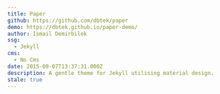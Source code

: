 ```yaml
---
title: Paper
github: https://github.com/dbtek/paper
demo: https://dbtek.github.io/paper-demo/
author: Ismail Demirbilek
ssg:
  - Jekyll
cms:
  - No Cms
date: 2015-09-07T13:37:31.000Z
description: A gentle theme for Jekyll utilising material design.
stale: true
---
```

